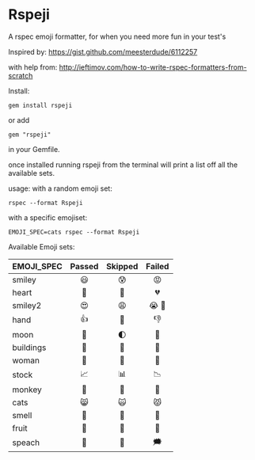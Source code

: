 # Rspeji
A rspec emoji formatter, for when you need more fun in your test's

Inspired by:
https://gist.github.com/meesterdude/6112257

with help from:
http://ieftimov.com/how-to-write-rspec-formatters-from-scratch

Install:
````
gem install rspeji
````
or add
````
gem "rspeji"
````
in your Gemfile.

once installed running rspeji from the terminal will print a list off all the available sets.

usage:
with a random emoji set:
````
rspec --format Rspeji
````

with a specific emojiset:
````
EMOJI_SPEC=cats rspec --format Rspeji
````

Available Emoji sets:

| EMOJI_SPEC | Passed | Skipped | Failed |
|------------|:------:|:-------:|:------:|
| smiley     | 😃     | 😰      | 😡    |
| heart      | 💚     | 💙      | 💔    |
| smiley2    | 😍     | 😩      | 😭 🔫    |
| hand       | 👍     | 👋      | 👎    |
| moon       | 🌝     | 🌓      | 🌚    |
| buildings  | 🏩     | 🏫      | 🏥    |
| woman      | 🙆     | 🙋      | 🙍    |
| stock      | 📈     | 📊      | 📉    |
| monkey     | 🙈     | 🙉      | 🙊    |
| cats       | 😸     | 🙀      | 😾    |
| smell      | 🌺     | 👃      | 💩    |
| fruit      | 🍏     | 🍋      | 🍎    |
| speach     | 💭     | 💬      | 🗯    |
